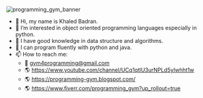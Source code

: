 ![programming_gym_banner](https://user-images.githubusercontent.com/78341798/193962228-8d27b8fb-5802-45c6-8dbd-cbe1f0e1ad11.gif)


- 👋 Hi, my name is Khaled Badran.
- 👀 I’m interested in object oriented programming languages especially in python.
- 🌱 I have good knowledge in data structure and algorithms.
- 💞️ I can program fluently with python and java.
- 📫 How to reach me:
  - 📧 gym4programming@gmail.com
  - 🌎 https://www.youtube.com/channel/UCq1qtlU3urNPLd5yIwhht1w
  - 🌎 https://programming-gym.blogspot.com/
  - 🌎 https://www.fiverr.com/programming_gym?up_rollout=true
  
